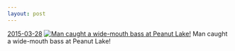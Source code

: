 ```yaml
---
layout: post
---
```


<p>
  <time><a href="/398">2015-03-28</a></time>
  <a href="/398"><img src="{{ site.assets_url }}/398-484.jpg" srcset="{{ site.assets_url }}/398-968.jpg 968w, {{ site.assets_url }}/398-726.jpg 726w, {{ site.assets_url }}/398-484.jpg 484w, {{ site.assets_url }}/398-242.jpg 242w" sizes="(min-width: 700px) 50vw, calc(100vw - 2rem)" alt="Man caught a wide-mouth bass at Peanut Lake!" /></a>
  <span>Man caught a wide-mouth bass at Peanut Lake!</span>
</p>

